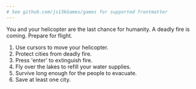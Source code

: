 ```yaml
---
# See github.com/js13kGames/games for supported frontmatter
---
```

You and your helicopter are the last chance for humanity. A deadly fire is coming. Prepare for flight.

1) Use cursors to move your helicopter.
2) Protect cities from deadly fire.
3) Press 'enter' to extinguish fire.
4) Fly over the lakes to refill your water supplies.
5) Survive long enough for the people to evacuate.
6) Save at least one city.